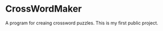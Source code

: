CrossWordMaker
==============

A program for creaing crossword puzzles. This is my first public project.
